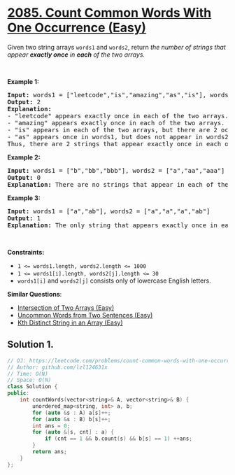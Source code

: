 # [2085. Count Common Words With One Occurrence (Easy)](https://leetcode.com/problems/count-common-words-with-one-occurrence/)

<p>Given two string arrays <code>words1</code> and <code>words2</code>, return <em>the number of strings that appear <strong>exactly once</strong> in <b>each</b>&nbsp;of the two arrays.</em></p>

<p>&nbsp;</p>
<p><strong>Example 1:</strong></p>

<pre><strong>Input:</strong> words1 = ["leetcode","is","amazing","as","is"], words2 = ["amazing","leetcode","is"]
<strong>Output:</strong> 2
<strong>Explanation:</strong>
- "leetcode" appears exactly once in each of the two arrays. We count this string.
- "amazing" appears exactly once in each of the two arrays. We count this string.
- "is" appears in each of the two arrays, but there are 2 occurrences of it in words1. We do not count this string.
- "as" appears once in words1, but does not appear in words2. We do not count this string.
Thus, there are 2 strings that appear exactly once in each of the two arrays.
</pre>

<p><strong>Example 2:</strong></p>

<pre><strong>Input:</strong> words1 = ["b","bb","bbb"], words2 = ["a","aa","aaa"]
<strong>Output:</strong> 0
<strong>Explanation:</strong> There are no strings that appear in each of the two arrays.
</pre>

<p><strong>Example 3:</strong></p>

<pre><strong>Input:</strong> words1 = ["a","ab"], words2 = ["a","a","a","ab"]
<strong>Output:</strong> 1
<strong>Explanation:</strong> The only string that appears exactly once in each of the two arrays is "ab".
</pre>

<p>&nbsp;</p>
<p><strong>Constraints:</strong></p>

<ul>
	<li><code>1 &lt;= words1.length, words2.length &lt;= 1000</code></li>
	<li><code>1 &lt;= words1[i].length, words2[j].length &lt;= 30</code></li>
	<li><code>words1[i]</code> and <code>words2[j]</code> consists only of lowercase English letters.</li>
</ul>


**Similar Questions**:
* [Intersection of Two Arrays (Easy)](https://leetcode.com/problems/intersection-of-two-arrays/)
* [Uncommon Words from Two Sentences (Easy)](https://leetcode.com/problems/uncommon-words-from-two-sentences/)
* [Kth Distinct String in an Array (Easy)](https://leetcode.com/problems/kth-distinct-string-in-an-array/)

## Solution 1.

```cpp
// OJ: https://leetcode.com/problems/count-common-words-with-one-occurrence/
// Author: github.com/lzl124631x
// Time: O(N)
// Space: O(N)
class Solution {
public:
    int countWords(vector<string>& A, vector<string>& B) {
        unordered_map<string, int> a, b;
        for (auto &s : A) a[s]++;
        for (auto &s : B) b[s]++;
        int ans = 0;
        for (auto &[s, cnt] : a) {
            if (cnt == 1 && b.count(s) && b[s] == 1) ++ans;
        }
        return ans;
    }
};
```